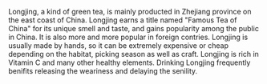 Longjing, a kind of green tea, is mainly producted in Zhejiang province on the east coast of China. Longjing earns a title named "Famous Tea of China" for its unique smell and taste, and gains popularity among the public in China. It is also more and more popular in foreign contries. Longjing is usually made by hands, so it can be extremely expensive or cheap depending on the habitat, picking season as well as craft. Longjing is rich in Vitamin C and many other healthy elements. Drinking Longjing frequently benifits releasing the weariness and delaying the senility.